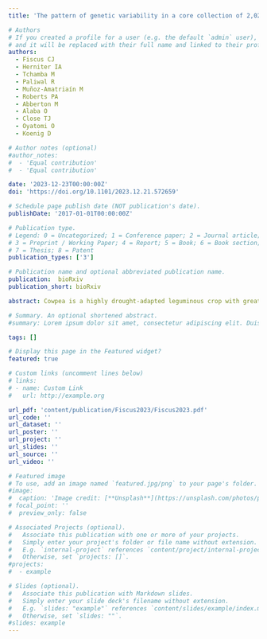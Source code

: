 ```yaml
---
title: 'The pattern of genetic variability in a core collection of 2,021 cowpea accessions'

# Authors
# If you created a profile for a user (e.g. the default `admin` user), write the username (folder name) here
# and it will be replaced with their full name and linked to their profile.
authors:
  - Fiscus CJ
  - Herniter IA
  - Tchamba M
  - Paliwal R
  - Muñoz-Amatriaín M
  - Roberts PA
  - Abberton M
  - Alaba O
  - Close TJ
  - Oyatomi O
  - Koenig D

# Author notes (optional)
#author_notes:
#  - 'Equal contribution'
#  - 'Equal contribution'

date: '2023-12-23T00:00:00Z'
doi: 'https://doi.org/10.1101/2023.12.21.572659'

# Schedule page publish date (NOT publication's date).
publishDate: '2017-01-01T00:00:00Z'

# Publication type.
# Legend: 0 = Uncategorized; 1 = Conference paper; 2 = Journal article;
# 3 = Preprint / Working Paper; 4 = Report; 5 = Book; 6 = Book section;
# 7 = Thesis; 8 = Patent
publication_types: ['3']

# Publication name and optional abbreviated publication name.
publication:  bioRxiv
publication_short: bioRxiv

abstract: Cowpea is a highly drought-adapted leguminous crop with great promise for improving agricultural sustainability and food security. Here, we report analyses derived from array-based genotyping of 2,021 accessions constituting a core subset of the world’s largest cowpea collection, held at the International Institute of Tropical Agriculture (IITA) in Ibadan, Nigeria. We used this dataset to examine genetic variation and population structure in worldwide cowpea. We confirm that the primary pattern of population structure is two geographically defined subpopulations origining in West and East Africa, respectively, and that population structure is associated with shifts in phenotypic distribution. Furthermore, we establish the cowpea core collection as a resource for genome-wide association studies by mapping the genetic basis of several phenotypes, with a focus on seed coat pigmentation patterning and color. We anticipate that the genotyped IITA cowpea core collection will serve as a powerful tool for mapping complex traits, facilitating the acceleration of breeding programs to enhance the resilience of this crop in the face of rapid global climate change.

# Summary. An optional shortened abstract.
#summary: Lorem ipsum dolor sit amet, consectetur adipiscing elit. Duis posuere tellus ac convallis placerat. Proin tincidunt magna sed ex sollicitudin condimentum.

tags: []

# Display this page in the Featured widget?
featured: true

# Custom links (uncomment lines below)
# links:
# - name: Custom Link
#   url: http://example.org

url_pdf: 'content/publication/Fiscus2023/Fiscus2023.pdf'
url_code: ''
url_dataset: ''
url_poster: ''
url_project: ''
url_slides: ''
url_source: ''
url_video: ''

# Featured image
# To use, add an image named `featured.jpg/png` to your page's folder.
#image:
#  caption: 'Image credit: [**Unsplash**](https://unsplash.com/photos/pLCdAaMFLTE)'
# focal_point: ''
#  preview_only: false

# Associated Projects (optional).
#   Associate this publication with one or more of your projects.
#   Simply enter your project's folder or file name without extension.
#   E.g. `internal-project` references `content/project/internal-project/index.md`.
#   Otherwise, set `projects: []`.
#projects:
#  - example

# Slides (optional).
#   Associate this publication with Markdown slides.
#   Simply enter your slide deck's filename without extension.
#   E.g. `slides: "example"` references `content/slides/example/index.md`.
#   Otherwise, set `slides: ""`.
#slides: example
---
```


